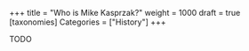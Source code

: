 +++
title = "Who is Mike Kasprzak?"
weight = 1000
draft = true
[taxonomies]
Categories = ["History"]
+++

TODO

